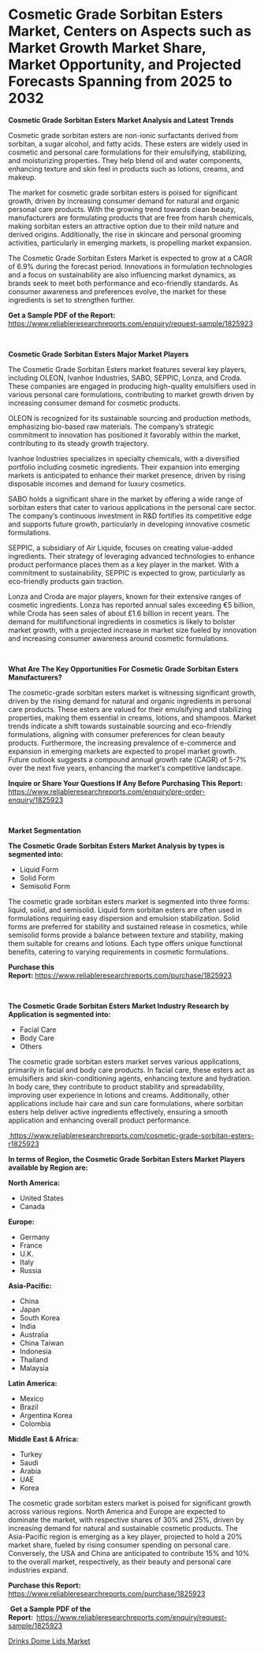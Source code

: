 <p><h1>Cosmetic Grade Sorbitan Esters Market, Centers on Aspects such as Market Growth Market Share, Market Opportunity, and Projected Forecasts Spanning from 2025 to 2032</h1></p><p><strong>Cosmetic Grade Sorbitan Esters Market Analysis and Latest Trends</strong></p>
<p><p>Cosmetic grade sorbitan esters are non-ionic surfactants derived from sorbitan, a sugar alcohol, and fatty acids. These esters are widely used in cosmetic and personal care formulations for their emulsifying, stabilizing, and moisturizing properties. They help blend oil and water components, enhancing texture and skin feel in products such as lotions, creams, and makeup.</p><p>The market for cosmetic grade sorbitan esters is poised for significant growth, driven by increasing consumer demand for natural and organic personal care products. With the growing trend towards clean beauty, manufacturers are formulating products that are free from harsh chemicals, making sorbitan esters an attractive option due to their mild nature and derived origins. Additionally, the rise in skincare and personal grooming activities, particularly in emerging markets, is propelling market expansion. </p><p>The Cosmetic Grade Sorbitan Esters Market is expected to grow at a CAGR of 6.9% during the forecast period. Innovations in formulation technologies and a focus on sustainability are also influencing market dynamics, as brands seek to meet both performance and eco-friendly standards. As consumer awareness and preferences evolve, the market for these ingredients is set to strengthen further.</p></p>
<p><strong>Get a Sample PDF of the Report:&nbsp;</strong> <a href="https://www.reliableresearchreports.com/enquiry/request-sample/1825923?utm_campaign=2745&utm_medium=2&utm_source=Github&utm_content=ia&utm_term=03042025&utm_id=cosmetic-grade-sorbitan-esters">https://www.reliableresearchreports.com/enquiry/request-sample/1825923</a></p>
<p>&nbsp;</p>
<p><strong>Cosmetic Grade Sorbitan Esters Major Market Players</strong></p>
<p><p>The Cosmetic Grade Sorbitan Esters market features several key players, including OLEON, Ivanhoe Industries, SABO, SEPPIC, Lonza, and Croda. These companies are engaged in producing high-quality emulsifiers used in various personal care formulations, contributing to market growth driven by increasing consumer demand for cosmetic products.</p><p>OLEON is recognized for its sustainable sourcing and production methods, emphasizing bio-based raw materials. The company’s strategic commitment to innovation has positioned it favorably within the market, contributing to its steady growth trajectory.</p><p>Ivanhoe Industries specializes in specialty chemicals, with a diversified portfolio including cosmetic ingredients. Their expansion into emerging markets is anticipated to enhance their market presence, driven by rising disposable incomes and demand for luxury cosmetics.</p><p>SABO holds a significant share in the market by offering a wide range of sorbitan esters that cater to various applications in the personal care sector. The company’s continuous investment in R&D fortifies its competitive edge and supports future growth, particularly in developing innovative cosmetic formulations.</p><p>SEPPIC, a subsidiary of Air Liquide, focuses on creating value-added ingredients. Their strategy of leveraging advanced technologies to enhance product performance places them as a key player in the market. With a commitment to sustainability, SEPPIC is expected to grow, particularly as eco-friendly products gain traction.</p><p>Lonza and Croda are major players, known for their extensive ranges of cosmetic ingredients. Lonza has reported annual sales exceeding €5 billion, while Croda has seen sales of about £1.6 billion in recent years. The demand for multifunctional ingredients in cosmetics is likely to bolster market growth, with a projected increase in market size fueled by innovation and increasing consumer awareness around cosmetic formulations.</p></p>
<p>&nbsp;</p>
<p><strong>What Are The Key Opportunities For Cosmetic Grade Sorbitan Esters Manufacturers?</strong></p>
<p><p>The cosmetic-grade sorbitan esters market is witnessing significant growth, driven by the rising demand for natural and organic ingredients in personal care products. These esters are valued for their emulsifying and stabilizing properties, making them essential in creams, lotions, and shampoos. Market trends indicate a shift towards sustainable sourcing and eco-friendly formulations, aligning with consumer preferences for clean beauty products. Furthermore, the increasing prevalence of e-commerce and expansion in emerging markets are expected to propel market growth. Future outlook suggests a compound annual growth rate (CAGR) of 5-7% over the next five years, enhancing the market's competitive landscape.</p></p>
<p><strong>Inquire or Share Your Questions If Any Before Purchasing This Report:</strong> <a href="https://www.reliableresearchreports.com/enquiry/pre-order-enquiry/1825923?utm_campaign=2745&utm_medium=2&utm_source=Github&utm_content=ia&utm_term=03042025&utm_id=cosmetic-grade-sorbitan-esters">https://www.reliableresearchreports.com/enquiry/pre-order-enquiry/1825923</a></p>
<p>&nbsp;</p>
<p><strong>Market Segmentation</strong></p>
<p><strong>The Cosmetic Grade Sorbitan Esters Market Analysis by types is segmented into:</strong></p>
<p><ul><li>Liquid Form</li><li>Solid Form</li><li>Semisolid Form</li></ul></p>
<p><p>The cosmetic grade sorbitan esters market is segmented into three forms: liquid, solid, and semisolid. Liquid form sorbitan esters are often used in formulations requiring easy dispersion and emulsion stabilization. Solid forms are preferred for stability and sustained release in cosmetics, while semisolid forms provide a balance between texture and stability, making them suitable for creams and lotions. Each type offers unique functional benefits, catering to varying requirements in cosmetic formulations.</p></p>
<p><strong>Purchase this Report:&nbsp;</strong><a href="https://www.reliableresearchreports.com/purchase/1825923?utm_campaign=2745&utm_medium=2&utm_source=Github&utm_content=ia&utm_term=03042025&utm_id=cosmetic-grade-sorbitan-esters">https://www.reliableresearchreports.com/purchase/1825923</a></p>
<p>&nbsp;</p>
<p><strong>The Cosmetic Grade Sorbitan Esters Market Industry Research by Application is segmented into:</strong></p>
<p><ul><li>Facial Care</li><li>Body Care</li><li>Others</li></ul></p>
<p><p>The cosmetic grade sorbitan esters market serves various applications, primarily in facial and body care products. In facial care, these esters act as emulsifiers and skin-conditioning agents, enhancing texture and hydration. In body care, they contribute to product stability and spreadability, improving user experience in lotions and creams. Additionally, other applications include hair care and sun care formulations, where sorbitan esters help deliver active ingredients effectively, ensuring a smooth application and enhancing overall product performance.</p></p>
<p><a href="https://www.reliableresearchreports.com/cosmetic-grade-sorbitan-esters-r1825923?utm_campaign=2745&utm_medium=2&utm_source=Github&utm_content=ia&utm_term=03042025&utm_id=cosmetic-grade-sorbitan-esters">&nbsp;https://www.reliableresearchreports.com/cosmetic-grade-sorbitan-esters-r1825923</a></p>
<p><strong>In terms of Region, the Cosmetic Grade Sorbitan Esters Market Players available by Region are:</strong></p>
<p>
    <p> <strong> North America: </strong>
        <ul>
            <li>United States</li>
            <li>Canada</li>
        </ul>
        </p> 
    <p> <strong> Europe: </strong>
        <ul>
            <li>Germany</li>
            <li>France</li>
            <li>U.K.</li>
            <li>Italy</li>
            <li>Russia</li>
        </ul>
        </p> 
    <p> <strong> Asia-Pacific: </strong>
        <ul>
            <li>China</li>
            <li>Japan</li>
            <li>South Korea</li>
            <li>India</li>
            <li>Australia</li>
            <li>China Taiwan</li>
            <li>Indonesia</li>
            <li>Thailand</li>
            <li>Malaysia</li>
        </ul>
        </p> 
    <p> <strong> Latin America: </strong>
        <ul>
            <li>Mexico</li>
            <li>Brazil</li>
            <li>Argentina Korea</li>
            <li>Colombia</li>
        </ul>
        </p> 
    <p> <strong> Middle East & Africa: </strong>
        <ul>
            <li>Turkey</li>
            <li>Saudi</li>
            <li>Arabia</li>
            <li>UAE</li>
            <li>Korea</li>
        </ul>
    </p>
    </p>
<p><p>The cosmetic grade sorbitan esters market is poised for significant growth across various regions. North America and Europe are expected to dominate the market, with respective shares of 30% and 25%, driven by increasing demand for natural and sustainable cosmetic products. The Asia-Pacific region is emerging as a key player, projected to hold a 20% market share, fueled by rising consumer spending on personal care. Conversely, the USA and China are anticipated to contribute 15% and 10% to the overall market, respectively, as their beauty and personal care industries expand.</p></p>
<p><strong>Purchase this Report: </strong><a href="https://www.reliableresearchreports.com/purchase/1825923?utm_campaign=2745&utm_medium=2&utm_source=Github&utm_content=ia&utm_term=03042025&utm_id=cosmetic-grade-sorbitan-esters">https://www.reliableresearchreports.com/purchase/1825923</a></p>
<p>&nbsp;<strong>Get a Sample PDF of the Report:&nbsp;&nbsp;</strong><a href="https://www.reliableresearchreports.com/enquiry/request-sample/1825923?utm_campaign=2745&utm_medium=2&utm_source=Github&utm_content=ia&utm_term=03042025&utm_id=cosmetic-grade-sorbitan-esters">https://www.reliableresearchreports.com/enquiry/request-sample/1825923</a></p>
<p><strong></strong></p>
<p><p><a href="https://github.com/tashiafun920/Market-Research-Report-List-1/blob/main/drinks-dome-lids-market.md?utm_campaign=2745&utm_medium=2&utm_source=Github&utm_content=ia&utm_term=03042025&utm_id=cosmetic-grade-sorbitan-esters">Drinks Dome Lids Market</a></p></p>